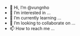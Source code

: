 - 👋 Hi, I’m @vungnho
- 👀 I’m interested in ...
- 🌱 I’m currently learning ...
- 💞️ I’m looking to collaborate on ...
- 📫 How to reach me ...

<!---
vungnho/vungnho is a ✨ special ✨ repository because its `README.md` (this file) appears on your GitHub profile.
You can click the Preview link to take a look at your changes.
--->
